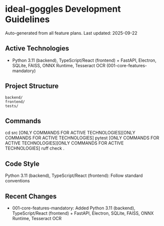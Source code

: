 # ideal-goggles Development Guidelines

Auto-generated from all feature plans. Last updated: 2025-09-22

## Active Technologies
- Python 3.11 (backend), TypeScript/React (frontend) + FastAPI, Electron, SQLite, FAISS, ONNX Runtime, Tesseract OCR (001-core-features-mandatory)

## Project Structure
```
backend/
frontend/
tests/
```

## Commands
cd src [ONLY COMMANDS FOR ACTIVE TECHNOLOGIES][ONLY COMMANDS FOR ACTIVE TECHNOLOGIES] pytest [ONLY COMMANDS FOR ACTIVE TECHNOLOGIES][ONLY COMMANDS FOR ACTIVE TECHNOLOGIES] ruff check .

## Code Style
Python 3.11 (backend), TypeScript/React (frontend): Follow standard conventions

## Recent Changes
- 001-core-features-mandatory: Added Python 3.11 (backend), TypeScript/React (frontend) + FastAPI, Electron, SQLite, FAISS, ONNX Runtime, Tesseract OCR

<!-- MANUAL ADDITIONS START -->
<!-- MANUAL ADDITIONS END -->